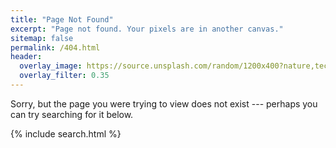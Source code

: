 ```yaml
---
title: "Page Not Found"
excerpt: "Page not found. Your pixels are in another canvas."
sitemap: false
permalink: /404.html
header:
  overlay_image: https://source.unsplash.com/random/1200x400?nature,technology,city
  overlay_filter: 0.35
---
```


Sorry, but the page you were trying to view does not exist --- perhaps you can try searching for it below.

<script type="text/javascript">
  var GOOG_FIXURL_LANG = 'en';
  var GOOG_FIXURL_SITE = '{{ site.url }}'
</script>
<script type="text/javascript"
  src="//linkhelp.clients.google.com/tbproxy/lh/wm/fixurl.js">
</script>

{% include search.html %}
